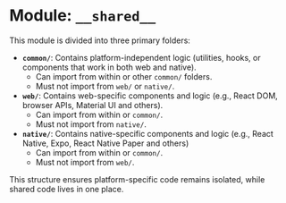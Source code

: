 # Module: `__shared__`

This module is divided into three primary folders:

- **`common/`**: Contains platform-independent logic (utilities, hooks, or components that work in both web and native).
  - Can import from within or other `common/` folders.
  - Must not import from `web/` or `native/`.
- **`web/`**: Contains web-specific components and logic (e.g., React DOM, browser APIs, Material UI and others).
  - Can import from within or `common/`.
  - Must not import from `native/`.
- **`native/`**: Contains native-specific components and logic (e.g., React Native, Expo, React Native Paper and others)
  - Can import from within or `common/`.
  - Must not import from `web/`.

This structure ensures platform-specific code remains isolated, while shared code lives in one place.
